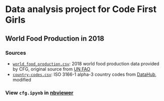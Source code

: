 # Data analysis project for Code First Girls
## World Food Production in 2018
### Sources
- [`world_food_production.csv`](world_food_production.csv): 2018 world food production data provided by CFG, original source from [UN FAO](http://www.fao.org/faostat/en/#data/QC)
- [`country-codes.csv`](country-codes.csv): ISO 3166-1 alpha-3 country codes from [DataHub](https://datahub.io/core/country-codes/r/0.html), modified

### View `cfg.ipynb` in [nbviewer](https://nbviewer.jupyter.org/github/vtwkam1/world-food-production/blob/master/cfg.ipynb)
